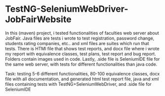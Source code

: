 # TestNG-SeleniumWebDriver-JobFairWebsite

In this (maven) project, i tested functionalities of faculties web server about JobFair.
Java files are tests i wrote to test registration, password change, students rating companies, etc..  and xml files are suites which run that tests.
There is HTMl file that shows test reports, and docx file where i wrote my report with equivalence classes, test plans, test report and bug report.
Folders contain images used in code.
Lastly, .side file is SeleniumIDE file for the same web server, with tests for different functionalities than java code.

Task: testing 5-6 different functionalities, 80-100 equivalence classes, docx file with all documentation, and generated html test report file, java and xml files containing tests with TestNG+SeleniumWebDriver, and .side file for SeleniumIDE
